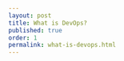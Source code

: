 ```yaml
---
layout: post
title: What is DevOps?
published: true
order: 1
permalink: what-is-devops.html
---
```

